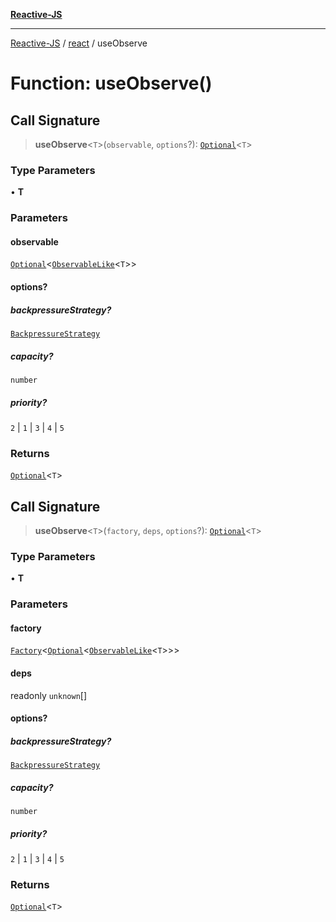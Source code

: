[**Reactive-JS**](../../README.md)

***

[Reactive-JS](../../README.md) / [react](../README.md) / useObserve

# Function: useObserve()

## Call Signature

> **useObserve**\<`T`\>(`observable`, `options`?): [`Optional`](../../functions/type-aliases/Optional.md)\<`T`\>

### Type Parameters

• **T**

### Parameters

#### observable

[`Optional`](../../functions/type-aliases/Optional.md)\<[`ObservableLike`](../../computations/interfaces/ObservableLike.md)\<`T`\>\>

#### options?

##### backpressureStrategy?

[`BackpressureStrategy`](../../utils/type-aliases/BackpressureStrategy.md)

##### capacity?

`number`

##### priority?

`2` \| `1` \| `3` \| `4` \| `5`

### Returns

[`Optional`](../../functions/type-aliases/Optional.md)\<`T`\>

## Call Signature

> **useObserve**\<`T`\>(`factory`, `deps`, `options`?): [`Optional`](../../functions/type-aliases/Optional.md)\<`T`\>

### Type Parameters

• **T**

### Parameters

#### factory

[`Factory`](../../functions/type-aliases/Factory.md)\<[`Optional`](../../functions/type-aliases/Optional.md)\<[`ObservableLike`](../../computations/interfaces/ObservableLike.md)\<`T`\>\>\>

#### deps

readonly `unknown`[]

#### options?

##### backpressureStrategy?

[`BackpressureStrategy`](../../utils/type-aliases/BackpressureStrategy.md)

##### capacity?

`number`

##### priority?

`2` \| `1` \| `3` \| `4` \| `5`

### Returns

[`Optional`](../../functions/type-aliases/Optional.md)\<`T`\>

